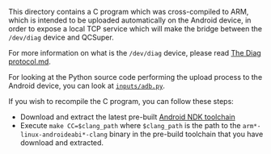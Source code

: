 This directory contains a C program which was cross-compiled to ARM, which is intended to be uploaded automatically on the Android device, in order to expose a local TCP service which will make the bridge between the `/dev/diag` device and QCSuper.

For more information on what is the `/dev/diag` device, please read [The Diag protocol.md](../../../docs/The%20Diag%20protocol.md).

For looking at the Python source code performing the upload process to the Android device, you can look at [`inputs/adb.py`](../adb.py).

If you wish to recompile the C program, you can follow these steps:

* Download and extract the latest pre-built [Android NDK toolchain](https://developer.android.com/ndk/downloads/)
* Execute `make CC=$clang_path` where `$clang_path` is the path to the `arm*-linux-androideabi*-clang` binary in the pre-build toolchain that you have download and extracted.
